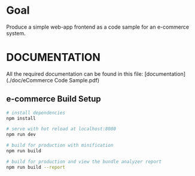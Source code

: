 Goal
====
Produce a simple web-app frontend as a code sample for an e-commerce system.

DOCUMENTATION
=============

All the required documentation can be found in this file: [documentation](./doc/eCommerce Code Sample.pdf)

## e-commerce Build Setup

``` bash
# install dependencies
npm install

# serve with hot reload at localhost:8080
npm run dev

# build for production with minification
npm run build

# build for production and view the bundle analyzer report
npm run build --report
```
